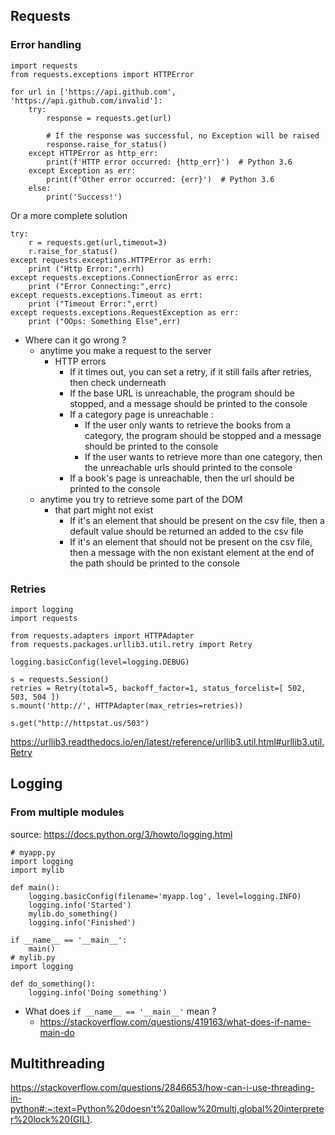 ## Requests

### Error handling 
```
import requests
from requests.exceptions import HTTPError

for url in ['https://api.github.com', 'https://api.github.com/invalid']:
    try:
        response = requests.get(url)

        # If the response was successful, no Exception will be raised
        response.raise_for_status()
    except HTTPError as http_err:
        print(f'HTTP error occurred: {http_err}')  # Python 3.6
    except Exception as err:
        print(f'Other error occurred: {err}')  # Python 3.6
    else:
        print('Success!')
```

Or a more complete solution

```
try:
    r = requests.get(url,timeout=3)
    r.raise_for_status()
except requests.exceptions.HTTPError as errh:
    print ("Http Error:",errh)
except requests.exceptions.ConnectionError as errc:
    print ("Error Connecting:",errc)
except requests.exceptions.Timeout as errt:
    print ("Timeout Error:",errt)
except requests.exceptions.RequestException as err:
    print ("OOps: Something Else",err)
```

- Where can it go wrong ?
    - anytime you make a request to the server
        - HTTP errors
            - If it times out, you can set a retry, if it still fails after retries, then check underneath
            - If the base URL is unreachable, the program should be stopped, and a message should be printed to the console
            - If a category page is unreachable :
                - If the user only wants to retrieve the books from a category, the program should be stopped and a message should be printed to the console
                - If the user wants to retrieve more than one category, then the unreachable urls should printed to the console
            - If a book's page is unreachable, then the url should be printed to the console
    - anytime you try to retrieve some part of the DOM
        - that part might not exist
            - If it's an element that should be present on the csv file, then a default value should be returned an added to the csv file
            - If it's an element that should not be present on the csv file, then a message with the non existant element at the end of the path should be printed to the console
    

### Retries

```
import logging
import requests

from requests.adapters import HTTPAdapter
from requests.packages.urllib3.util.retry import Retry

logging.basicConfig(level=logging.DEBUG)

s = requests.Session()
retries = Retry(total=5, backoff_factor=1, status_forcelist=[ 502, 503, 504 ])
s.mount('http://', HTTPAdapter(max_retries=retries))

s.get("http://httpstat.us/503")
```

https://urllib3.readthedocs.io/en/latest/reference/urllib3.util.html#urllib3.util.Retry


## Logging

### From multiple modules
source: https://docs.python.org/3/howto/logging.html

```
# myapp.py
import logging
import mylib

def main():
    logging.basicConfig(filename='myapp.log', level=logging.INFO)
    logging.info('Started')
    mylib.do_something()
    logging.info('Finished')

if __name__ == '__main__':
    main()
# mylib.py
import logging

def do_something():
    logging.info('Doing something')
```

- What does `if __name__ == '__main__'` mean ?
    - https://stackoverflow.com/questions/419163/what-does-if-name-main-do

## Multithreading
https://stackoverflow.com/questions/2846653/how-can-i-use-threading-in-python#:~:text=Python%20doesn't%20allow%20multi,global%20interpreter%20lock%20(GIL).